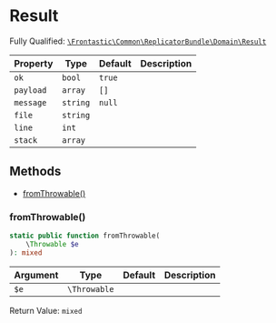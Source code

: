 #  Result

Fully Qualified: [`\Frontastic\Common\ReplicatorBundle\Domain\Result`](../../../../src/php/ReplicatorBundle/Domain/Result.php)



Property|Type|Default|Description
--------|----|-------|-----------
`ok`|`bool`|`true`|
`payload`|`array`|`[]`|
`message`|`string`|`null`|
`file`|`string`||
`line`|`int`||
`stack`|`array`||

## Methods

* [fromThrowable()](#fromthrowable)


### fromThrowable()


```php
static public function fromThrowable(
    \Throwable $e
): mixed
```






Argument|Type|Default|Description
--------|----|-------|-----------
`$e`|`\Throwable`||

Return Value: `mixed`

